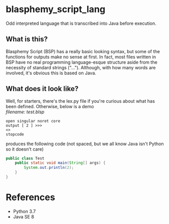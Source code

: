 # blasphemy_script_lang
Odd interpreted language that is transcribed into Java before execution.

## What is this?
Blasphemy Script (BSP) has a really basic looking syntax, but some of the functions for outputs make no sense at first. In fact, most files written in BSP have no real programming language-esque structure aside from the necessity of standard strings ("..."). Although, with how many words are involved, it's obvious this is based on Java.

## What does it look like?
Well, for starters, there's the lex.py file if you're curious about what has been defined. Otherwise, below is a demo<br>
*filename: test.blsp*
```
open singular noret core
output [ 2 ] >>>
<>
stopcode
```
produces the following code (not spaced, but we all know Java isn't Python so it doesn't care)
```java
public class Test
    public static void main(String[] args) {
        System.out.println(2);
    }
}
```
# References
- Python 3.7
- Java SE 8
